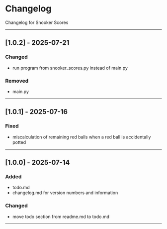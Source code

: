 # Changelog
Changelog for Snooker Scores

---

## [1.0.2] - 2025-07-21
### Changed
- run program from snooker_scores.py instead of main.py
### Removed
- main.py

---

## [1.0.1] - 2025-07-16
### Fixed
- miscalculation of remaining red balls when a red ball is accidentally potted

---

## [1.0.0] - 2025-07-14
### Added
- todo.md
- changelog.md for version numbers and information
### Changed
- move todo section from readme.md to todo.md

---
